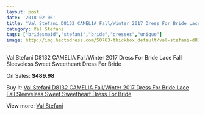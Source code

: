 ```yaml
---
layout: post
date: '2018-02-06'
title: "Val Stefani D8132 CAMELIA Fall/Winter 2017 Dress For Bride Lace Fall Sleeveless Sweet Sweetheart Dress For Bride"
category: Val Stefani
tags: ["bridesmaid","stefani","bride","dresses","unique"]
image: http://img.hectodress.com/50763-thickbox_default/val-stefani-d8132-camelia-fall-winter-2017-dress-for-bride-lace-fall-sleeveless-sweet-sweetheart-dress-for-bride.jpg
---
```

Val Stefani D8132 CAMELIA Fall/Winter 2017 Dress For Bride Lace Fall Sleeveless Sweet Sweetheart Dress For Bride

On Sales: **$489.98**
<a href="https://www.hectodress.com/val-stefani/16085-val-stefani-d8132-camelia-fall-winter-2017-dress-for-bride-lace-fall-sleeveless-sweet-sweetheart-dress-for-bride.html"><amp-img layout="responsive" width="600" height="600" src="//img.hectodress.com/50763-thickbox_default/val-stefani-d8132-camelia-fall-winter-2017-dress-for-bride-lace-fall-sleeveless-sweet-sweetheart-dress-for-bride.jpg" alt="Val Stefani D8132 CAMELIA Fall/Winter 2017 Dress For Bride Lace Fall Sleeveless Sweet Sweetheart Dress For Bride 0" /></a>
<a href="https://www.hectodress.com/val-stefani/16085-val-stefani-d8132-camelia-fall-winter-2017-dress-for-bride-lace-fall-sleeveless-sweet-sweetheart-dress-for-bride.html"><amp-img layout="responsive" width="600" height="600" src="//img.hectodress.com/50765-thickbox_default/val-stefani-d8132-camelia-fall-winter-2017-dress-for-bride-lace-fall-sleeveless-sweet-sweetheart-dress-for-bride.jpg" alt="Val Stefani D8132 CAMELIA Fall/Winter 2017 Dress For Bride Lace Fall Sleeveless Sweet Sweetheart Dress For Bride 1" /></a>
<a href="https://www.hectodress.com/val-stefani/16085-val-stefani-d8132-camelia-fall-winter-2017-dress-for-bride-lace-fall-sleeveless-sweet-sweetheart-dress-for-bride.html"><amp-img layout="responsive" width="600" height="600" src="//img.hectodress.com/50764-thickbox_default/val-stefani-d8132-camelia-fall-winter-2017-dress-for-bride-lace-fall-sleeveless-sweet-sweetheart-dress-for-bride.jpg" alt="Val Stefani D8132 CAMELIA Fall/Winter 2017 Dress For Bride Lace Fall Sleeveless Sweet Sweetheart Dress For Bride 2" /></a>

Buy it: [Val Stefani D8132 CAMELIA Fall/Winter 2017 Dress For Bride Lace Fall Sleeveless Sweet Sweetheart Dress For Bride](https://www.hectodress.com/val-stefani/16085-val-stefani-d8132-camelia-fall-winter-2017-dress-for-bride-lace-fall-sleeveless-sweet-sweetheart-dress-for-bride.html "Val Stefani D8132 CAMELIA Fall/Winter 2017 Dress For Bride Lace Fall Sleeveless Sweet Sweetheart Dress For Bride")

View more: [Val Stefani](https://www.hectodress.com/308-val-stefani "Val Stefani")
